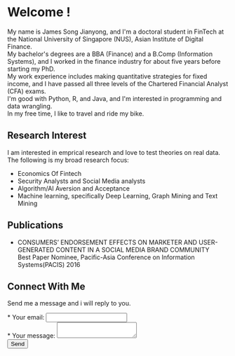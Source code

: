 # Welcome !
My name is James Song Jianyong, and I'm a doctoral student in FinTech at the National University of Singapore (NUS), Asian Institute of Digital Finance.<br/>
My bachelor's degrees are a BBA (Finance) and a B.Comp (Information Systems), and I worked in the finance industry for about five years before starting my PhD.<br/>
My work experience includes making quantitative strategies for fixed income, and I have passed all three levels of the Chartered Financial Analyst (CFA) exams.<br/>
I'm good with Python, R, and Java, and I'm interested in programming and data wrangling.<br/>
In my free time, I like to travel and ride my bike. <br/>

## Research Interest
I am interested in emprical research and love to test theories on real data. The following is my broad research focus:
<br/>
* Economics Of Fintech
* Security Analysts and Social Media analysts
* Algorithm/AI Aversion and Acceptance
* Machine learning, specifically Deep Learning, Graph Mining and Text Mining

## Publications

* CONSUMERS’ ENDORSEMENT EFFECTS ON MARKETER AND USER-GENERATED CONTENT IN A SOCIAL MEDIA BRAND COMMUNITY <br/>
Best Paper Nominee, Pacific-Asia Conference on Information Systems(PACIS) 2016 


## Connect With Me

Send me a message and i will reply to you.
<br/>
<form action="https://formspree.io/f/xjvzgypp"
  method="POST">
  * <label>
    Your email:
    <input type="email" name="email">
  </label>
  <br/>
  * <label>
    Your message:
    <textarea name="message"></textarea>
  </label>
  <br/>
  <!-- your other form fields go here -->
  <button type="submit">Send</button>
</form>
